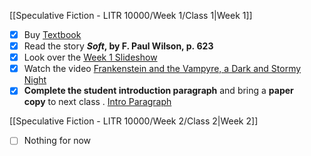 [[Speculative Fiction - LITR 10000/Week 1/Class 1|Week 1]]

- [x] Buy [Textbook](https://www.amazon.ca/Weird-Compendium-Strange-Dark-Stories-ebook/dp/B006TXZD3G)
- [x] Read the story **_Soft_, by F. Paul Wilson, p. 623**
- [x] Look over the [Week 1 Slideshow](https://mycanvas.mohawkcollege.ca/courses/106978/files/20119331?module_item_id=5624149)
- [x] Watch the video [Frankenstein and the Vampyre, a Dark and Stormy Night](https://video-alexanderstreet-com.ezproxy.mohawkcollege.ca/watch/frankenstein-and-the-vampyre-a-dark-and-stormy-night)
- [x] **Complete the student introduction paragraph** and bring a **paper copy** to next class . [Intro Paragraph](https://mycanvas.mohawkcollege.ca/courses/106978/files/20810433?module_item_id=5851928)

[[Speculative Fiction - LITR 10000/Week 2/Class 2|Week 2]]

- [ ] Nothing for now